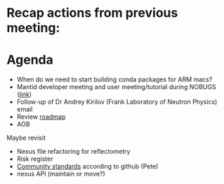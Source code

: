 # Recap actions from previous meeting:

# Agenda

- When do we need to start building conda packages for ARM macs?
- Mantid developer meeting and user meeting/tutorial during NOBUGS ([link](https://github.com/mantidproject/workshops/tree/main/developer/2024-09))
- Follow-up of Dr Andrey Kirilov (Frank Laboratory of Neutron Physics) email
- Review [roadmap](https://github.com/mantidproject/roadmap/projects/1)
- AOB

Maybe revisit
- Nexus file refactoring for reflectometry
- Risk register
- [Community standards](https://github.com/mantidproject/mantid/community) according to github (Pete)
- nexus API (maintain or move?)
